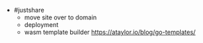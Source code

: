 - #justshare
	- move site over to domain
	- deployment
	- wasm template builder https://ataylor.io/blog/go-templates/